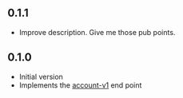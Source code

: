 ## 0.1.1

- Improve description. Give me those pub points.

## 0.1.0

- Initial version
- Implements the [account-v1](https://developer.riotgames.com/apis#account-v1) end point
